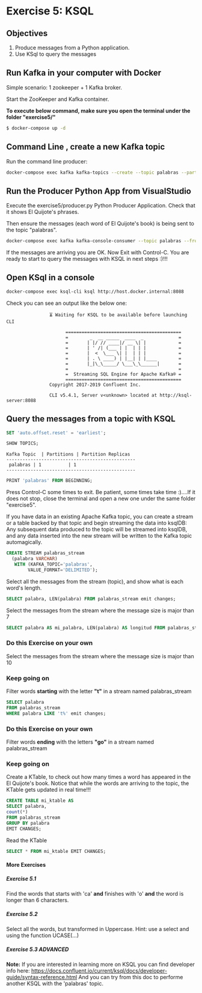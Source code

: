 # Exercise 5: KSQL

## Objectives

1) Produce messages from a Python application.
2) Use KSql to query the messages


## Run Kafka in your computer with Docker
Simple scenario: 1 zookeeper + 1 Kafka broker.

Start the ZooKeeper and Kafka container.

**To execute below command, make sure you open the terminal under the folder "exercise5/"**
```sh
$ docker-compose up -d
```

## Command Line , create a new Kafka topic

Run the command line producer:

```sh
docker-compose exec kafka kafka-topics --create --topic palabras --partitions 1 --replication-factor 1 --if-not-exists --bootstrap-server localhost:9092
```

## Run the Producer Python App from VisualStudio
Execute the exercise5/producer.py Python Producer Application. Check that it shows El Quijote's phrases.

Then ensure the messages (each word of El Quijote's book) is being sent to the topic "palabras".

```sh
docker-compose exec kafka kafka-console-consumer --topic palabras --from-beginning --bootstrap-server localhost:9092
```

If the messages are arriving you are OK. Now Exit with Control-C. You are ready to start to query the messages with KSQL in next steps :)!!!

## Open KSql in a console
```sh
docker-compose exec ksql-cli ksql http://host.docker.internal:8088
````

Check you can see an output like the below one:

                    ⏳ Waiting for KSQL to be available before launching CLI
                    
                          ===========================================
                          =        _  __ _____  ____  _             =
                          =       | |/ // ____|/ __ \| |            =
                          =       | ' /| (___ | |  | | |            =
                          =       |  <  \___ \| |  | | |            =
                          =       | . \ ____) | |__| | |____        =
                          =       |_|\_\_____/ \___\_\______|       =
                          =                                         =
                          =  Streaming SQL Engine for Apache Kafka® =
                          ===========================================
                    Copyright 2017-2019 Confluent Inc.
                    
                    CLI v5.4.1, Server v<unknown> located at http://ksql-server:8088


## Query the messages from a topic with KSQL

```sql
SET 'auto.offset.reset' = 'earliest';
```
```sql
SHOW TOPICS;
```
```
Kafka Topic  | Partitions | Partition Replicas
------------------------------------------------
 palabras | 1          | 1
------------------------------------------------
```
```sql
PRINT 'palabras' FROM BEGINNING;
```

Press Control-C some times to exit. Be patient, some times take time :)....If it does not stop, close the terminal and 
open a new one under the same folder "exercise5".

If you have data in an existing Apache Kafka topic, you can create a stream or a table backed by that topic and begin 
streaming the data into ksqlDB:
Any subsequent data produced to the topic will be streamed into ksqlDB, and any data inserted into the new stream will
be written to the Kafka topic automagically.
```sql
CREATE STREAM palabras_stream
  (palabra VARCHAR)
   WITH (KAFKA_TOPIC='palabras',
        VALUE_FORMAT='DELIMITED');
```

Select all the messages from the stream (topic), and show what is each word's length.
```sql
SELECT palabra, LEN(palabra) FROM palabras_stream emit changes;
```

Select the messages from the stream where the message size is major than 7
```sql
SELECT palabra AS mi_palabra, LEN(palabra) AS longitud FROM palabras_stream WHERE LEN(palabra) > 7 emit changes;
```

### Do this Exercise on your own
Select the messages from the stream where the message size is major than 10

### Keep going on
Filter words **starting** with the letter **"t"** in a stream named palabras_stream
```sql
SELECT palabra
FROM palabras_stream
WHERE palabra LIKE 't%' emit changes;
```

### Do this Exercise on your own
Filter words **ending** with the letters **"go"** in a stream named palabras_stream

### Keep going on
Create a KTable, to check out how many times a word has appeared in the El Quijote's book. Notice that while the words
are arriving to the topic, the KTable gets updated in real time!!!
```sql
CREATE TABLE mi_ktable AS
SELECT palabra,
count(*)
FROM palabras_stream
GROUP BY palabra
EMIT CHANGES;
```

Read the KTable
```sql
SELECT * FROM mi_ktable EMIT CHANGES;
```

#### More Exercises
##### Exercise 5.1
Find the words that starts with 'ca' **and** finishes with 'o' **and** the word is longer than 6 characters.

##### Exercise 5.2
Select all the words, but transformed in Uppercase. Hint: use a select and using the function UCASE(...)

##### Exercise 5.3 ADVANCED
**Note:** If you are interested in learning more on KSQL you can find developer info here: https://docs.confluent.io/current/ksql/docs/developer-guide/syntax-reference.html
And you can try from this doc to performe another KSQL with the 'palabras' topic.

